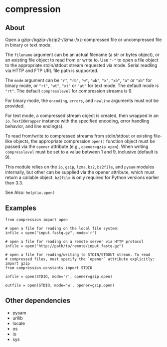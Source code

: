 # compression

## About

Open a gzip-/bgzip-/bzip2-/lzma-/xz-compressed file or uncompressed file
in binary or text mode.

The `filename` argument can be an actual filename (a str or bytes object), or
an existing file object to read from or write to. Use `"-"` to open a file
object to the appropriate stdin/stdout stream requested via mode. Serial
readling via HTTP and FTP URL file path is supported.

The `mode` argument can be `"r"`, `"rb"`, `"w"`, `"wb"`, `"x"`, `"xb"`, `"a"` or `"ab"` for
binary mode, or `"rt"`, `"wt"`, `"xt"` or `"at"` for text mode. The default mode is
`"rt"`. The default `compresslevel` for compression streams is 9.

For binary mode, the `encoding`, `errors`, and `newline` arguments must not be
provided.

For text mode, a compressed stream object is created, then wrapped in an
`io.TextIOWrapper` instance with the specified encoding, error handling
behavior, and line ending(s).

To read from/write to compressed streams from stdin/stdout or existing
file-like objects, the appropriate compression `open()` function object must
be passed via the `opener` attribute (e.g., `opener=gzip.open`). When writing
`compresslevel` must be set to a value between 1 and 9, inclusive (default
is 9).

This module relies on the `io`, `gzip`, `lzma`, `bz2`, `bz2file`, and `pysam` modules 
internally, but other can be supplied via the opener attribute, which must
return a callable object. `bz2file` is only required for Python versions 
earlier than 3.3.

See Also: `help(io.open)`


## Examples

```python3
from compression import open

# open a file for reading on the local file system:
infile = open("input.fastq.gz", mode='r')

# open a file for reading on a remote server via HTTP protocol
infile = open("http://path/to/remote/input.fastq.gz")

# open a file for reading/writing to STDIN/STDOUT stream. To read
# compressed files, must specify the `opener` attribute explicitly:
import gzip
from compression.constants import STDIO

infile = open(STDIO, mode='r', opener=gzip.open)

outfile = open(STDIO, mode='w', opener=gzip.open)
```

## Other dependencies

- pysam
- urllib
- locale
- os
- io
- sys
